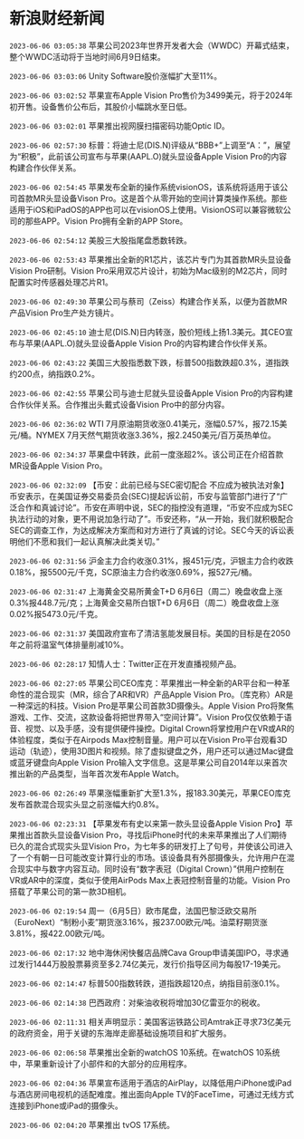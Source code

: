 # 新浪财经新闻
`2023-06-06 03:05:38` 苹果公司2023年世界开发者大会（WWDC）开幕式结束，整个WWDC活动将于当地时间6月9日结束。

`2023-06-06 03:03:06` Unity Software股价涨幅扩大至11%。

`2023-06-06 03:02:52` 苹果宣布Apple Vision Pro售价为3499美元，将于2024年初开售。设备售价公布后，其股价小幅跳水至日低。

`2023-06-06 03:02:01` 苹果推出视网膜扫描密码功能Optic ID。

`2023-06-06 02:57:30` 标普：将迪士尼(DIS.N)评级从“BBB+”上调至“A：”，展望为“积极”，此前该公司宣布与苹果(AAPL.O)就头显设备Apple Vision Pro的内容构建合作伙伴关系。

`2023-06-06 02:54:45` 苹果发布全新的操作系统visionOS，该系统将适用于该公司首款MR头显设备Vison Pro。这是首个从零开始的空间计算类操作系统。那些适用于iOS和iPadOS的APP也可以在visionOS上使用。VisionOS可以兼容微软公司的那些APP。Vision Pro拥有全新的APP Store。

`2023-06-06 02:54:12` 美股三大股指尾盘悉数转跌。

`2023-06-06 02:53:43` 苹果推出全新的R1芯片，该芯片专门为其首款MR头显设备Vision Pro研制。Vision Pro采用双芯片设计，初始为Mac级别的M2芯片，同时配置实时传感器处理芯片R1。

`2023-06-06 02:49:30` 苹果公司与蔡司（Zeiss）构建合作关系，以便为首款MR产品Vision Pro生产处方镜片。

`2023-06-06 02:45:10` 迪士尼(DIS.N)日内转涨，股价短线上扬1.3美元。其CEO宣布与苹果(AAPL.O)就头显设备Apple Vision Pro的内容构建合作伙伴关系。

`2023-06-06 02:43:22` 美国三大股指悉数下跌，标普500指数跌超0.3%，道指跌约200点，纳指跌0.2%。

`2023-06-06 02:42:55` 苹果公司与迪士尼就头显设备Apple Vision Pro的内容构建合作伙伴关系。合作推出头戴式设备Vision Pro中的部分内容。

`2023-06-06 02:36:02` WTI 7月原油期货收涨0.41美元，涨幅0.57%，报72.15美元/桶。NYMEX 7月天然气期货收涨3.36%，报2.2450美元/百万英热单位。

`2023-06-06 02:34:37` 苹果盘中转跌，此前一度涨超2%。该公司正在介绍首款MR设备Apple Vision Pro。

`2023-06-06 02:32:09` 【币安：此前已经与SEC密切配合 不应成为被执法对象】币安表示，在美国证券交易委员会(SEC)提起诉讼前，币安与监管部门进行了“广泛合作和真诚讨论”。币安在声明中说，SEC的指控没有道理，“币安不应成为SEC执法行动的对象，更不用说加急行动了”。币安还称，“从一开始，我们就积极配合SEC的调查工作，为达成解决方案而和对方进行了真诚的讨论。SEC今天的诉讼表明他们不愿和我们一起认真解决此类关切。”

`2023-06-06 02:31:56` 沪金主力合约收涨0.31%，报451元/克，沪银主力合约收跌0.18%，报5500元/千克，SC原油主力合约收涨0.69%，报527元/桶。

`2023-06-06 02:31:47` 上海黄金交易所黄金T+D 6月6日（周二）晚盘收盘上涨0.3%报448.7元/克；上海黄金交易所白银T+D 6月6日（周二）晚盘收盘上涨0.02%报5473.0元/千克。

`2023-06-06 02:31:37` 美国政府宣布了清洁氢能发展目标。美国的目标是在2050年之前将温室气体排量削减10%。

`2023-06-06 02:28:17` 知情人士：Twitter正在开发直播视频产品。

`2023-06-06 02:27:05` 苹果公司CEO库克：苹果推出一种全新的AR平台和一种革命性的混合现实（MR，综合了AR和VR）产品Apple Vision Pro。（库克称）AR是一种深远的科技。Vision Pro是苹果公司首款3D摄像头。Apple Vision Pro将聚焦游戏、工作、交流，这款设备将把世界带入“空间计算”。Vision Pro仅仅依赖于语音、视觉、以及手感，没有提供硬件操控。Digital Crown将掌控用户在VR或AR的体验程度，类似于在Airpods Max控制音量。用户可以在Vision Pro平台观看3D运动（轨迹），使用3D图片和视频。除了虚拟键盘之外，用户还可以通过Mac键盘或蓝牙键盘向Apple Vision Pro输入文字信息。这是苹果公司自2014年以来首次推出新的产品类型，当年首次发布Apple Watch。

`2023-06-06 02:26:49` 苹果涨幅重新扩大至1.3%，报183.30美元，苹果CEO库克发布首款混合现实头显之前涨幅大约0.8%。

`2023-06-06 02:23:31` 【苹果发布有史以来第一款头显设备Apple Vision Pro】苹果推出首款头显设备Vision Pro，寻找后iPhone时代的未来苹果推出了人们期待已久的混合式现实头显Vision Pro，为七年多的研发打上了句号，并使该公司进入了一个有朝一日可能改变计算行业的市场。该设备具有外部摄像头，允许用户在混合现实中与数字内容互动。同时设有“数字表冠（Digital Crown）”供用户控制在VR或AR中的深度，类似于使用AirPods Max上表冠控制音量的功能。Vision Pro搭载了苹果公司的第一款3D相机。

`2023-06-06 02:19:54` 周一（6月5日）欧市尾盘，法国巴黎泛欧交易所（EuroNext）“制粉小麦”期货涨3.16%，报237.00欧元/吨。油菜籽期货涨3.81%，报422.00欧元/吨。

`2023-06-06 02:17:32` 地中海休闲快餐店品牌Cava Group申请美国IPO，寻求通过发行1444万股股票募资至多2.74亿美元，发行价指导区间为每股17-19美元。

`2023-06-06 02:14:47` 标普500指数转跌，道指跌超120点，纳指目前涨0.1%。

`2023-06-06 02:14:38` 巴西政府：对柴油收税将增加30亿雷亚尔的税收。

`2023-06-06 02:11:31` 相关声明显示：美国客运铁路公司Amtrak正寻求73亿美元的政府资金，用于关键的东海岸走廊基础设施项目和扩大服务。

`2023-06-06 02:06:58` 苹果推出全新的watchOS 10系统。在watchOS 10系统中，苹果重新设计了小部件和的大部分的应用程序。

`2023-06-06 02:04:36` 苹果宣布适用于酒店的AirPlay，以降低用户iPhone或iPad与酒店房间电视机的适配难度。推出面向Apple TV的FaceTime，可通过无线方式连接到iPhone或iPad的摄像头。

`2023-06-06 02:04:20` 苹果推出 tvOS 17系统。

